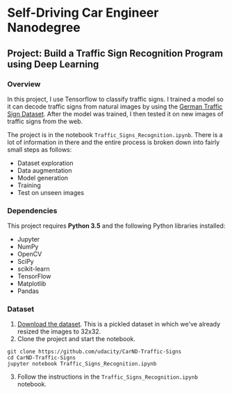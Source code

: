 # Self-Driving Car Engineer Nanodegree
## Project: Build a Traffic Sign Recognition Program using Deep Learning

### Overview

In this project, I use Tensorflow to classify traffic signs. I  trained a model so it can decode traffic signs from natural images by using the [German Traffic Sign Dataset](http://benchmark.ini.rub.de/?section=gtsrb&subsection=dataset). After the model was trained, I then tested it on new images of traffic signs from the web.

The project is in the notebook `Traffic_Signs_Recognition.ipynb`. There is a lot of information in there and the entire process is broken down into fairly small steps as follows:

- Dataset exploration
- Data augmentation
- Model generation
- Training
- Test on unseen images

### Dependencies

This project requires **Python 3.5** and the following Python libraries installed:

- Jupyter
- NumPy
- OpenCV
- SciPy
- scikit-learn
- TensorFlow
- Matplotlib
- Pandas

### Dataset

1. [Download the dataset](https://d17h27t6h515a5.cloudfront.net/topher/2016/November/581faac4_traffic-signs-data/traffic-signs-data.zip). This is a pickled dataset in which we've already resized the images to 32x32.
2. Clone the project and start the notebook.
```
git clone https://github.com/udacity/CarND-Traffic-Signs
cd CarND-Traffic-Signs
jupyter notebook Traffic_Signs_Recognition.ipynb
```
3. Follow the instructions in the `Traffic_Signs_Recognition.ipynb` notebook.

